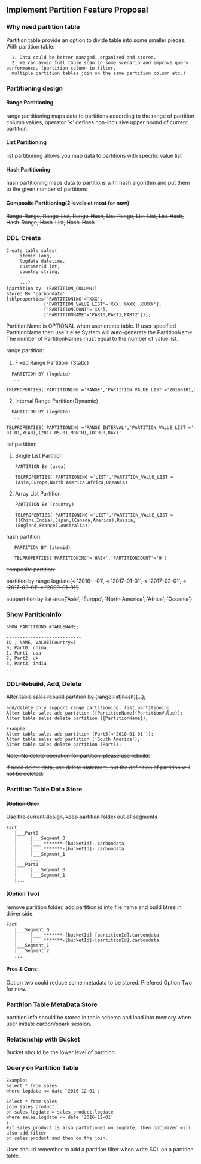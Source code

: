 ## Implement Partition Feature Proposal

### Why need partition table
Partition table provide an option to divide table into some smaller pieces. 
With partition table:

      1. Data could be better managed, organized and stored. 
      2. We can avoid full table scan in some scenario and improve query performance. (partition column in filter, 
      multiple partition tables join on the same partition column etc.)

### Partitioning design
#### Range Partitioning           
range partitioning maps data to partitions according to the range of partition column values, operator '<' defines non-inclusive upper bound of current partition.
#### List Partitioning
list partitioning allows you map data to partitions with specific value list
#### Hash Partitioning
hash partitioning maps data to partitions with hash algorithm and put them to the given number of partitions
#### ~~Composite Partitioning(2 levels at most for now)~~
   ~~Range-Range, Range-List, Range-Hash, List-Range, List-List, List-Hash, Hash-Range, Hash-List, Hash-Hash~~

### DDL-Create 
```
Create table sales(
     itemid long, 
     logdate datetime, 
     customerid int,
     country string,
     ...
     ...)
[partition by  (PARTITION_COLUMN)］
Stored By 'carbondata'
[tblproperties('PARTITIONING'='XXX',
              ['PARTITION_VALUE_LIST'='XXX, XXXX, XXXXX'],
              ['PARTITIONCOUNT'='XX'],
              ['PARTITIONNAME'='PART0,PART1,PART2'])];
```
PartitionName is OPTIONAL when user create table. If user specified PartitionName then use it else System will auto-generate the PartitionName. The number of PartitionNames must equal to the number of value list.

range partition: 
     
1. Fixed Range Partition（Static)
```
  PARTITION BY (logdate)
  ...
  TBLPROPERTIES('PARTITIONING'='RANGE','PARTITION_VALUE_LIST'='20160101,20160201,20160301,20160401')
```
2. Interval Range Partition(Dynamic)
```     
  PARTITION BY (logdate)
  ...
  TBLPROPERTIES('PARTITIONING'='RANGE_INTERVAL','PARTITION_VALUE_LIST'='(2016-01-01,YEAR),(2017-05-01,MONTH),(OTHER,DAY)'
```         
list partition:

1. Single List Partition

       PARTITION BY (area)
       ...
       TBLPROPERTIES('PARTITIONING'='LIST','PARTITION_VALUE_LIST'=(Asia,Europe,North America,Africa,Oceania)
2. Array List Partition

       PARTITION BY (country)
       ...
       TBLPROPERTIES('PARTITIONING'='LIST','PARTITION_VALUE_LIST'=((China,India),Japan,(Canada,America),Russia, (England,France),Australia))  

hash partition:

       PARTITION BY (itemid)
       ...
       TBLPROPERTIES('PARTITIONING'='HASH','PARTITIONCOUNT'='9')
       
~~composite partition:~~

 ~~partition by range logdate(<  '2016- -01', < '2017-01-01', < '2017-02-01', < '2017-03-01', < '2099-01-01')~~
  
 ~~subpartition by list area('Asia', 'Europe', 'North America', 'Africa', 'Oceania')~~

### Show PartitionInfo
```
SHOW PARTITIONS #TABLENAME;

----------------------------
ID , NAME, VALUE(Country=)
0, Part0, china
1, Part1, usa
2, Part2, uk
3, Part3, india
...

```

### DDL-~~Rebuild~~, Add, Delete
~~Alter table sales rebuild partition by (range|list|hash)(...);~~
```
add/delete only support range partitioning, list partitioning
Alter table sales add partition ([PartitionName](PartitionValue));
Alter table sales delete partition ({PartitionName});

Example:
Alter table sales add partition (Part5(<'2018-01-01'));    
Alter table sales add partition ('South America');
Alter table sales delete partition (Part5);
```

~~Note: No delete operation for partition, please use rebuild.~~

~~If need delete data, use delete statement, but the definition of partition will not be deleted.~~

### Partition Table Data Store
#### ~~[Option One]~~

~~Use the current design, keep partition folder out of segments~~
```
Fact
   |___Part0
   |     |___Segment_0
   |     |___ *******-[bucketId]-.carbondata
   |     |___ *******-[bucketId]-.carbondata
   |     |___Segment_1
   |     ...
   |___Part1
   |     |___Segment_0
   |     |___Segment_1
   |...
```

#### [Option Two]
remove partition folder, add partition id into file name and build btree in driver side.
```
Fact
   |___Segment_0
   |     |___ *******-[bucketId]-[partitionId].carbondata
   |     |___ *******-[bucketId]-[partitionId].carbondata
   |___Segment_1
   |___Segment_2
   ...
```

#### Pros & Cons: 
Option two could reduce some metadata to be stored. Prefered Option Two for now. 

### Partition Table MetaData Store
partition info should be stored in table schema and load into memory when user initiate carbon/spark session.

### Relationship with Bucket
Bucket should be the lower level of partition.

### Query on Partition Table
```
Example:
Select * from sales
where logdate <= date '2016-12-01';

Select * from sales
join sales_product
on sales.logdate = sales_product.logdate
where sales.logdate <= date '2016-12-01'
;  
#if sales_product is also partitioned on logdate, then optimizer will also add filter 
on sales_product and then do the join.
```
User should remember to add a partition filter when write SQL on a partition table.
